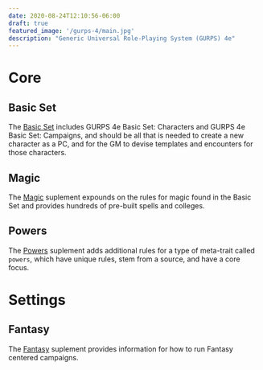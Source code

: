 ```yaml
---
date: 2020-08-24T12:10:56-06:00
draft: true
featured_image: '/gurps-4/main.jpg'
description: "Generic Universal Role-Playing System (GURPS) 4e"
---
```


# Core

## Basic Set

The [Basic Set](BasicSet.pdf) includes GURPS 4e Basic Set: Characters and GURPS 4e Basic Set: Campaigns, and should be all that is needed to create a new character as a PC, and for the GM to devise templates and encounters for those characters. 

## Magic

The [Magic](Magic.pdf) suplement expounds on the rules for magic found in the Basic Set and provides hundreds of pre-built spells and colleges.

## Powers

The [Powers](Powers.pdf) suplement adds additional rules for a type of meta-trait called `powers`, which have unique rules, stem from a source, and have a core focus.

# Settings

## Fantasy

The [Fantasy](Fantasy.pdf) suplement provides information for how to run Fantasy centered campaigns.